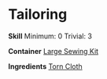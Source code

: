 <!-- TITLE: Torn Cloth Strips -->
<!-- SUBTITLE: Uneven strips of torn cloth -->

# Tailoring
**Skill**
Minimum: 0
Trivial: 3

**Container**
[Large Sewing Kit](large-sewing-kit)

**Ingredients**
[Torn Cloth](torn-cloth)